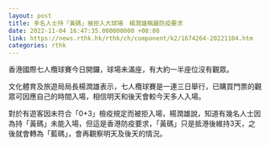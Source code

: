 ```yaml
---
layout: post
title: 多名人士持「黃碼」被拒入大球場　楊潤雄稱屬防疫要求
date: 2022-11-04 16:47:35.000000000 +08:00
link: https://news.rthk.hk/rthk/ch/component/k2/1674264-20221104.htm
categories: rthk
---
```


香港國際七人欖球賽今日開鑼，球場未滿座，有大約一半座位沒有觀眾。

文化體育及旅遊局局長楊潤雄表示，七人欖球賽是一連三日舉行，已購買門票的觀眾可因應自己的時間入場，相信明天和後天會較今天多人入場。

對於有遊客因未符合「0+3」檢疫規定而被拒入場，楊潤雄說，知道有幾名人士因為持「黃碼」未能入場，但這是香港防疫要求，「黃碼」只是抵港後維持3天，之後就會轉為「藍碼」，會再觀察明天及後天的情況。
